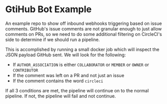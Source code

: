 # GtiHub Bot Example
An example repo to show off inbound webhooks triggering based on issue comments. GitHub's issue comments are not granular enough
to just allow comments on PRs, so we need to do some additional filtering on CircleCI's side to determine if we should run a 
pipeline. 

This is accomplished by running a small docker job which will inspect the JSON payload GitHub sent. We will look for the following:

- If `AUTHOR_ASSOCIATION` is either `COLLABORATOR` or `MEMBER` or `OWNER` or `CONTRIBUTOR`
- If the comment was left on a PR and not just an issue
- If the comment contains the word `circleci`

If all 3 conditions are met, the pipeline will continue on to the normal pipeline. If not, the pipeline will fail and not continue.
